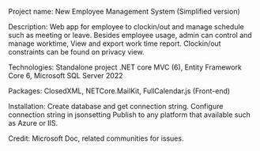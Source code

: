 Project name: New Employee Management System (Simplified version)

Description: 
Web app for employee to clockin/out and manage schedule such as meeting or leave.
Besides employee usage, admin can control and manage worktime, View and export work time report.
Clockin/out constraints can be found on privacy view.

Technologies: Standalone project .NET core MVC (6), Entity Framework Core 6, Microsoft SQL Server 2022

Packages: ClosedXML, NETCore.MailKit, FullCalendar.js (Front-end)

Installation: Create database and get connection string. Configure connection string in jsonsetting Publish to any platform that available such as Azure or IIS.

Credit: Microsoft Doc, related communities for issues.

